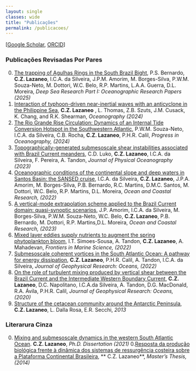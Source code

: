 ```yaml
---
layout: single
classes: wide
title: "Publicações"
permalink: /publicacoes/
---
```


[[Google Scholar](https://scholar.google.com.br/citations?user=R1RsA5EAAAAJ&hl=pt-BR&oi=ao), [ORCID](https://orcid.org/0000-0002-9337-4532)]


### Publicações Revisadas Por Pares


0. [The trapping of Agulhas Rings in the South Brazil Bight](https://doi.org/10.1016/j.dsr.2025.104486), P.S. Bernardo, **C.Z. Lazaneo**, I.C.A. da Silveira, J.P.M. Amorim, M. Borges-Silva, P.W.M. Souza-Neto, M. Dottori, W.C. Belo, R.P. Martins, L.A.A. Guerra, D.L. Moreira, *Deep Sea Research Part I: Oceanographic Research Papers (2025)*
0. [Interaction of typhoon-driven near-inertial waves with an anticyclone in the Philippine Sea](https://doi.org/10.5670/oceanog.2024.308), **C.Z. Lazaneo** , L. Thomas, Z.B. Szuts, J.M. Cusack, K. Chang, and R.K. Shearman, *Oceanography (2024)*
0. [The Rio Grande Rise Circulation: Dynamics of an Internal Tide Conversion Hotspot in the Southwestern Atlantic](https://doi.org/10.1016/j.pocean.2024.103264), P.W.M. Souza-Neto, I.C.A. da Silveira, C.B. Rocha, **C.Z. Lazaneo**, P.H.R. Calil, *Progress in Oceanography, (2024)*
0. [Topographically-generated submesoscale shear instabilities associated with Brazil Current meanders](https://doi.org/10.1175/JPO-D-22-0122.1), C.D. Luko, **C.Z. Lazaneo**, I.C.A. da Silveira, F. Pereira, A. Tandon, *Journal of Physical Oceanography (2023)*
0. [Oceanographic conditions of the continental slope and deep waters in Santos Basin: the SANSED cruise](https://doi.org/10.1590/2675-2824071.2206icas), I.C.A. da Silveira, **C.Z. Lazaneo**, J.P.A. Amorim, M. Borges-Silva, P.B. Bernardo, R.C. Martins, D.M.C. Santos, M. Dottori, W.C. Belo, R.P. Martins, D.L. Moreira, *Ocean and Coastal Research, (2022)*
0. [A vertical-mode extrapolation scheme applied to the Brazil Current domain: quasi-synoptic scenarios](https://doi.org/10.1590/2675-2824070.22141jpma), J.P. Amorim, I.C.A. da Silveira, M. Borges-Silva, P.W.M. Souza-Neto, W.C. Belo, **C.Z. Lazaneo**, P.B. Bernardo, M. Dottori, R.P. Martins,D.L. Moreira, *Ocean and Coastal Research, (2023)*
0. [Mixed layer eddies supply nutrients to augment the spring phytoplankton bloom](10.3389/fmars.2022.825027), I.T. Simoes-Sousa, A. Tandon, **C.Z. Lazaneo**, A. Mahadevan, *Frontiers in Marine Science, (2022)*
0. [Submesoscale coherent vortices in the South Atlantic Ocean: A pathway for energy dissipation](https://doi.org/10.1029/2020JC017099), **C.Z. Lazaneo**, P.H.R. Calil, A. Tandon, I.C.A. da Silveira, *Journal of Geophysical Research: Oceans, (2022)*
0. [On the role of turbulent mixing produced by vertical shear between the Brazil Current and the Intermediate Western Boundary Current](https://doi.org/10.1029/2019JC015338), **C.Z. Lazaneo**, D.C. Napolitano, I.C.A.da Silveira, A. Tandon, D.G. MacDonald, R.A. Ávila, P.H.R. Calil, *Journal of Geophysical Research: Oceans, (2020)*
0. [Structure of the cetacean community around the Antarctic Peninsula](http://dx.doi.org/10.4322/apa.2014.113), **C.Z. Lazaneo**, L. Dalla Rosa, E.R. Secchi, *2013*
   

### Literarura Cinza

0. [Mixing and submesoscale dynamics in the western South Atlantic Ocean](https://repository.lib.umassd.edu/view/pdfCoverPage?instCode=01MA_DM_INST&filePid=13155675680001301&download=true). **C.Z. Lazaneo**, *Ph.D. Dissertation (2021)*
0.[Resposta da produção biológica frente à dinâmica dos sistemas de ressurgência costeira sobre a Plataforma Continental Brasileira](), ** C.Z. Lazaneo**, *Master’s Thesis, (2014)*

